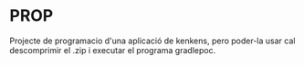 # PROP
Projecte de programacio d'una aplicació de kenkens, pero poder-la usar cal descomprimir el .zip i executar el programa gradlepoc.
